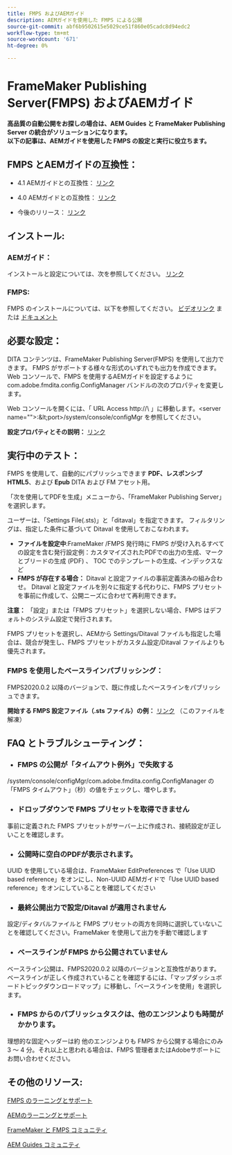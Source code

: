 ```yaml
---
title: FMPS およびAEMガイド
description: AEMガイドを使用した FMPS による公開
source-git-commit: abf6b9502615e5029ce51f860e05cadc8d94edc2
workflow-type: tm+mt
source-wordcount: '671'
ht-degree: 0%

---
```




# FrameMaker Publishing Server(FMPS) およびAEMガイド

**高品質の自動公開をお探しの場合は、AEM Guides と FrameMaker Publishing Server の統合がソリューションになります。\
以下の記事は、AEMガイドを使用した FMPS の設定と実行に役立ちます。**

## FMPS とAEMガイドの互換性：

- 4.1 AEMガイドとの互換性： [リンク](https://experienceleague.adobe.com/docs/experience-manager-guides-learn/tutorials/release-info/release-notes/on-prem-release-notes/release-notes-4.1.html?lang=en/#compatibility-matrix)

- 4.0 AEMガイドとの互換性： [リンク](https://helpx.adobe.com/xml-documentation-for-experience-manager/release-note/release-notes-xml-documentation-solution-4-0.html/#Compatibility%20matrix)

- 今後のリリース： [リンク](https://experienceleague.adobe.com/docs/experience-manager-guides-learn/tutorials/release-info/latest-release-info.html?lang=en)

## インストール:

### AEMガイド：

インストールと設定については、次を参照してください。 [リンク](https://helpx.adobe.com/content/dam/help/en/xml-documentation-solution/4-1-2/Adobe-Experience-Manager-Guides_Installation-Configuration-Guide_EN.pdf)

### FMPS:

FMPS のインストールについては、以下を参照してください。 [ビデオリンク](https://www.youtube.com/watch?v=2deelyM5VA8&amp;t) または [ドキュメント](https://help.adobe.com/en_US/framemaker/server/index.html#t=fmps-user-guide%2Finstall_config_fmps.html%23install_config_fmps&amp;rhtocid=_2)

## 必要な設定：

DITA コンテンツは、FrameMaker Publishing Server(FMPS) を使用して出力できます。 FMPS がサポートする様々な形式のいずれでも出力を作成できます。
Web コンソールで、FMPS を使用するAEMガイドを設定するように com.adobe.fmdita.config.ConfigManager バンドルの次のプロパティを変更します。

Web コンソールを開くには、「 URL Access http://\ 」に移動します。&lt;server name=&quot;&quot;>:\&lt;port>/system/console/configMgr を参照してください。

**設定プロパティとその説明：** [リンク](https://helpx.adobe.com/content/dam/help/en/xml-documentation-solution/4-1-2/Adobe-Experience-Manager-Guides_Installation-Configuration-Guide_EN.pdf#page=89)

## 実行中のテスト：

FMPS を使用して、自動的にパブリッシュできます **PDF、レスポンシブHTML5**、および **Epub** DITA および FM アセット用。

「次を使用してPDFを生成」メニューから、「FrameMaker Publishing Server」を選択します。

ユーザーは、「Settings File(.sts)」と「ditaval」を指定できます。 フィルタリングは、指定した条件に基づいて Ditaval を使用しておこなわれます。

- **ファイルを設定中**:FrameMaker /FMPS 発行時に FMPS が受け入れるすべての設定を含む発行設定例：カスタマイズされたPDFでの出力の生成、マークとブリードの生成 (PDF) 、 TOC でのテンプレートの生成、インデックスなど
- **FMPS が存在する場合：** Ditaval と設定ファイルの事前定義済みの組み合わせ。 Ditaval と設定ファイルを別々に指定する代わりに、FMPS プリセットを事前に作成して、公開ニーズに合わせて再利用できます。

**注意：**  「設定」または「FMPS プリセット」を選択しない場合、FMPS はデフォルトのシステム設定で発行されます。

FMPS プリセットを選択し、AEMから Settings/Ditaval ファイルも指定した場合は、競合が発生し、FMPS プリセットがカスタム設定/Ditaval ファイルよりも優先されます。

### FMPS を使用したベースラインパブリッシング：

FMPS2020.0.2 以降のバージョンで、既に作成したベースラインをパブリッシュできます。

**開始する FMPS 設定ファイル（.sts ファイル）の例：** [リンク](https://acrobat.adobe.com/link/track?uri=urn:aaid:scds:US:ef750752-7a7e-4e51-923e-6b7d9861ed54) （このファイルを解凍）

## FAQ とトラブルシューティング：

- ### FMPS の公開が「タイムアウト例外」で失敗する

/system/console/configMgr/com.adobe.fmdita.config.ConfigManager の「FMPS タイムアウト」（秒）の値をチェックし、増やします。

- ### ドロップダウンで FMPS プリセットを取得できません

事前に定義された FMPS プリセットがサーバー上に作成され、接続設定が正しいことを確認します。

- ### 公開時に空白のPDFが表示されます。

UUID を使用している場合は、FrameMaker EditPreferences で「Use UUID based reference」をオンにし、Non-UUID AEMガイドで「Use UUID based reference」をオンにしていることを確認してください

- ### 最終公開出力で設定/Ditaval が適用されません

設定/ディタバルファイルと FMPS プリセットの両方を同時に選択していないことを確認してください。FrameMaker を使用して出力を手動で確認します

- ### ベースラインが FMPS から公開されていません

ベースライン公開は、FMPS2020.0.2 以降のバージョンと互換性があります。\
ベースラインが正しく作成されていることを確認するには、「マップダッシュボードトピックダウンロードマップ」に移動し、「ベースラインを使用」を選択します。

- ### FMPS からのパブリッシュタスクは、他のエンジンよりも時間がかかります。

理想的な固定ヘッダーは約 他のエンジンよりも FMPS から公開する場合にのみ 3 ～ 4 分。それ以上と思われる場合は、FMPS 管理者またはAdobeサポートにお問い合わせください。

## その他のリソース:

[FMPS のラーニングとサポート](https://helpx.adobe.com/support/framemaker-publishing-server.html)

[AEMのラーニングとサポート](https://helpx.adobe.com/in/support/xml-documentation-for-experience-manager.html)

[FrameMaker と FMPS コミュニティ](https://community.adobe.com/t5/framemaker/ct-p/ct-framemaker?page=1&amp;sort=latest_replies&amp;lang=all&amp;tabid=all)

[AEM Guides コミュニティ](https://experienceleaguecommunities.adobe.com/t5/experience-manager-guides/ct-p/aem-xml-documentation)
